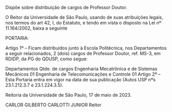 Dispõe sobre distribuição de cargos de Professor Doutor.

O Reitor da Universidade de São Paulo, usando de suas atribuições legais, nos termos do art 42, I, do Estatuto, e tendo em vista o disposto na Lei nº 11.164/2002, baixa a seguinte

PORTARIA:

Artigo 1º – Ficam distribuídos junto à Escola Politécnica, nos Departamentos a seguir relacionados, 2 (dois) cargos de Professor Doutor, ref. MS-3, em RDIDP, da PG do QDUSP, como segue:

Departamentos	Qtde. de cargos
Engenharia Mecatrônica e de Sistemas Mecânicos	01
Engenharia de Telecomunicações e Controle	01
Artigo 2º – Esta Portaria entra em vigor na data de sua publicação (Autos USP nºs 23.1.212.3.7 e 23.1.224.3.5).

Reitoria da Universidade de São Paulo, 17 de maio de 2023.

CARLOR GILBERTO CARLOTTI JUNIOR
Reitor